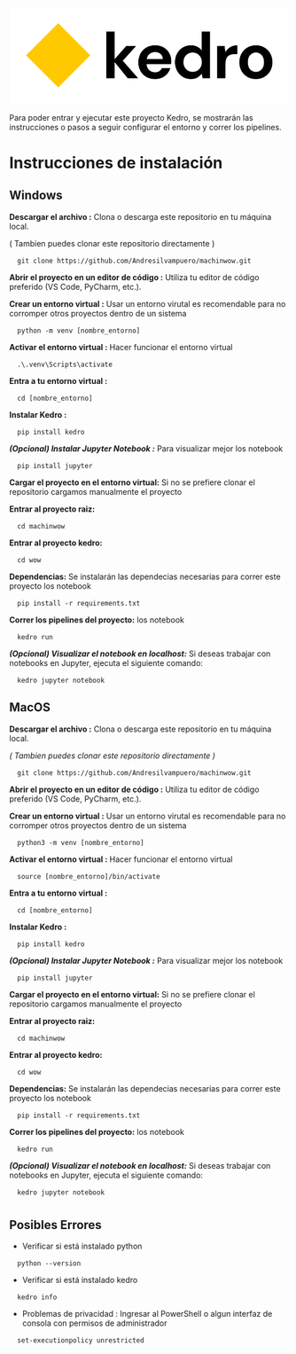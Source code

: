 
![Logo](https://raw.githubusercontent.com/kedro-org/kedro-brand-identity/main/horizontal/color/kedro-horizontal-color-on-light.svg)

Para poder entrar y ejecutar este proyecto Kedro, se mostrarán las instrucciones o pasos a seguir configurar el entorno y correr los pipelines.

Instrucciones de instalación
=======================================

## Windows

**Descargar el archivo :** 
Clona o descarga este repositorio en tu máquina local.

( Tambien puedes clonar este repositorio directamente ) 
```http
  git clone https://github.com/Andresilvampuero/machinwow.git
```

**Abrir el proyecto en un editor de código :** Utiliza tu editor de código preferido (VS Code, PyCharm, etc.).

**Crear un entorno virtual :** Usar un entorno virutal es recomendable para no corromper otros proyectos dentro de un sistema
```http
  python -m venv [nombre_entorno]
```

**Activar el entorno virtual :** Hacer funcionar el entorno virtual
```http
  .\.venv\Scripts\activate
```

**Entra a tu entorno virtual :** 
```http
  cd [nombre_entorno]
```
**Instalar Kedro :**
```http
  pip install kedro
```

***(Opcional) Instalar Jupyter Notebook :*** Para visualizar mejor los notebook
```http
  pip install jupyter
```

**Cargar el proyecto en el entorno virtual:** Si no se prefiere clonar el repositorio cargamos manualmente el proyecto

**Entrar al proyecto raiz:** 
```http
  cd machinwow
```
**Entrar al proyecto kedro:** 
```http
  cd wow
```

**Dependencias:** Se instalarán las dependecias necesarias para correr este proyecto
los notebook
```http
  pip install -r requirements.txt
```

**Correr los pipelines del proyecto:**
los notebook
```http
  kedro run
```

***(Opcional) Visualizar el notebook en localhost:*** Si deseas trabajar con notebooks en Jupyter, ejecuta el siguiente comando:
```http
  kedro jupyter notebook
```
## MacOS

**Descargar el archivo :** 
Clona o descarga este repositorio en tu máquina local.

*( Tambien puedes clonar este repositorio directamente )*
```http
  git clone https://github.com/Andresilvampuero/machinwow.git
```

**Abrir el proyecto en un editor de código :** Utiliza tu editor de código preferido (VS Code, PyCharm, etc.).

**Crear un entorno virtual :** Usar un entorno virutal es recomendable para no corromper otros proyectos dentro de un sistema
```http
  python3 -m venv [nombre_entorno]
```

**Activar el entorno virtual :** Hacer funcionar el entorno virtual
```http
  source [nombre_entorno]/bin/activate
```

**Entra a tu entorno virtual :** 
```http
  cd [nombre_entorno]
```
**Instalar Kedro :**
```http
  pip install kedro
```

***(Opcional) Instalar Jupyter Notebook :*** Para visualizar mejor los notebook
```http
  pip install jupyter
```

**Cargar el proyecto en el entorno virtual:** Si no se prefiere clonar el repositorio cargamos manualmente el proyecto

**Entrar al proyecto raiz:** 
```http
  cd machinwow
```

**Entrar al proyecto kedro:** 
```http
  cd wow
```

**Dependencias:** Se instalarán las dependecias necesarias para correr este proyecto
los notebook
```http
  pip install -r requirements.txt
```
**Correr los pipelines del proyecto:**
los notebook
```http
  kedro run
```

***(Opcional) Visualizar el notebook en localhost:*** Si deseas trabajar con notebooks en Jupyter, ejecuta el siguiente comando:
```http
  kedro jupyter notebook
```




#
 


## Posibles Errores

- Verificar si está instalado python
```http
  python --version
```
- Verificar si está instalado kedro
```http
  kedro info
```
- Problemas de privacidad :
Ingresar al PowerShell o algun interfaz de consola con permisos de administrador
```http
  set-executionpolicy unrestricted
```


